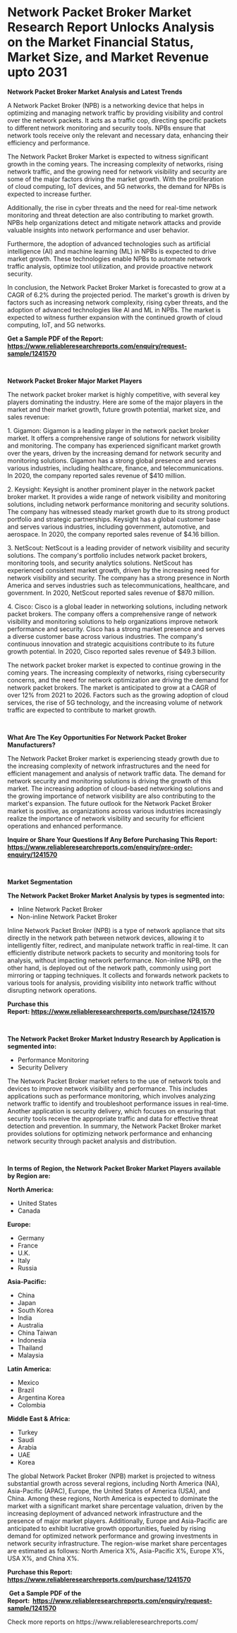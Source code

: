 <p><h1>Network Packet Broker Market Research Report Unlocks Analysis on the Market Financial Status, Market Size, and Market Revenue upto 2031</h1></p><p><strong>Network Packet Broker Market Analysis and Latest Trends</strong></p>
<p><p>A Network Packet Broker (NPB) is a networking device that helps in optimizing and managing network traffic by providing visibility and control over the network packets. It acts as a traffic cop, directing specific packets to different network monitoring and security tools. NPBs ensure that network tools receive only the relevant and necessary data, enhancing their efficiency and performance.</p><p>The Network Packet Broker Market is expected to witness significant growth in the coming years. The increasing complexity of networks, rising network traffic, and the growing need for network visibility and security are some of the major factors driving the market growth. With the proliferation of cloud computing, IoT devices, and 5G networks, the demand for NPBs is expected to increase further.</p><p>Additionally, the rise in cyber threats and the need for real-time network monitoring and threat detection are also contributing to market growth. NPBs help organizations detect and mitigate network attacks and provide valuable insights into network performance and user behavior.</p><p>Furthermore, the adoption of advanced technologies such as artificial intelligence (AI) and machine learning (ML) in NPBs is expected to drive market growth. These technologies enable NPBs to automate network traffic analysis, optimize tool utilization, and provide proactive network security.</p><p>In conclusion, the Network Packet Broker Market is forecasted to grow at a CAGR of 6.2% during the projected period. The market's growth is driven by factors such as increasing network complexity, rising cyber threats, and the adoption of advanced technologies like AI and ML in NPBs. The market is expected to witness further expansion with the continued growth of cloud computing, IoT, and 5G networks.</p></p>
<p><strong>Get a Sample PDF of the Report:&nbsp; <a href="https://www.reliableresearchreports.com/enquiry/request-sample/1241570">https://www.reliableresearchreports.com/enquiry/request-sample/1241570</a></strong></p>
<p>&nbsp;</p>
<p><strong>Network Packet Broker Major Market Players</strong></p>
<p><p>The network packet broker market is highly competitive, with several key players dominating the industry. Here are some of the major players in the market and their market growth, future growth potential, market size, and sales revenue:</p><p>1. Gigamon: Gigamon is a leading player in the network packet broker market. It offers a comprehensive range of solutions for network visibility and monitoring. The company has experienced significant market growth over the years, driven by the increasing demand for network security and monitoring solutions. Gigamon has a strong global presence and serves various industries, including healthcare, finance, and telecommunications. In 2020, the company reported sales revenue of $410 million.</p><p>2. Keysight: Keysight is another prominent player in the network packet broker market. It provides a wide range of network visibility and monitoring solutions, including network performance monitoring and security solutions. The company has witnessed steady market growth due to its strong product portfolio and strategic partnerships. Keysight has a global customer base and serves various industries, including government, automotive, and aerospace. In 2020, the company reported sales revenue of $4.16 billion.</p><p>3. NetScout: NetScout is a leading provider of network visibility and security solutions. The company's portfolio includes network packet brokers, monitoring tools, and security analytics solutions. NetScout has experienced consistent market growth, driven by the increasing need for network visibility and security. The company has a strong presence in North America and serves industries such as telecommunications, healthcare, and government. In 2020, NetScout reported sales revenue of $870 million.</p><p>4. Cisco: Cisco is a global leader in networking solutions, including network packet brokers. The company offers a comprehensive range of network visibility and monitoring solutions to help organizations improve network performance and security. Cisco has a strong market presence and serves a diverse customer base across various industries. The company's continuous innovation and strategic acquisitions contribute to its future growth potential. In 2020, Cisco reported sales revenue of $49.3 billion.</p><p>The network packet broker market is expected to continue growing in the coming years. The increasing complexity of networks, rising cybersecurity concerns, and the need for network optimization are driving the demand for network packet brokers. The market is anticipated to grow at a CAGR of over 12% from 2021 to 2026. Factors such as the growing adoption of cloud services, the rise of 5G technology, and the increasing volume of network traffic are expected to contribute to market growth.</p></p>
<p>&nbsp;</p>
<p><strong>What Are The Key Opportunities For Network Packet Broker Manufacturers?</strong></p>
<p><p>The Network Packet Broker market is experiencing steady growth due to the increasing complexity of network infrastructures and the need for efficient management and analysis of network traffic data. The demand for network security and monitoring solutions is driving the growth of this market. The increasing adoption of cloud-based networking solutions and the growing importance of network visibility are also contributing to the market's expansion. The future outlook for the Network Packet Broker market is positive, as organizations across various industries increasingly realize the importance of network visibility and security for efficient operations and enhanced performance.</p></p>
<p><strong>Inquire or Share Your Questions If Any Before Purchasing This Report: <a href="https://www.reliableresearchreports.com/enquiry/pre-order-enquiry/1241570">https://www.reliableresearchreports.com/enquiry/pre-order-enquiry/1241570</a></strong></p>
<p>&nbsp;</p>
<p><strong>Market Segmentation</strong></p>
<p><strong>The Network Packet Broker Market Analysis by types is segmented into:</strong></p>
<p><ul><li>Inline Network Packet Broker</li><li>Non-inline Network Packet Broker</li></ul></p>
<p><p>Inline Network Packet Broker (NPB) is a type of network appliance that sits directly in the network path between network devices, allowing it to intelligently filter, redirect, and manipulate network traffic in real-time. It can efficiently distribute network packets to security and monitoring tools for analysis, without impacting network performance. Non-inline NPB, on the other hand, is deployed out of the network path, commonly using port mirroring or tapping techniques. It collects and forwards network packets to various tools for analysis, providing visibility into network traffic without disrupting network operations.</p></p>
<p><strong>Purchase this Report:&nbsp;<a href="https://www.reliableresearchreports.com/purchase/1241570">https://www.reliableresearchreports.com/purchase/1241570</a></strong></p>
<p>&nbsp;</p>
<p><strong>The Network Packet Broker Market Industry Research by Application is segmented into:</strong></p>
<p><ul><li>Performance Monitoring</li><li>Security Delivery</li></ul></p>
<p><p>The Network Packet Broker market refers to the use of network tools and devices to improve network visibility and performance. This includes applications such as performance monitoring, which involves analyzing network traffic to identify and troubleshoot performance issues in real-time. Another application is security delivery, which focuses on ensuring that security tools receive the appropriate traffic and data for effective threat detection and prevention. In summary, the Network Packet Broker market provides solutions for optimizing network performance and enhancing network security through packet analysis and distribution.</p></p>
<p>&nbsp;</p>
<p><strong>In terms of Region, the Network Packet Broker Market Players available by Region are:</strong></p>
<p>
    <p> <strong> North America: </strong>
        <ul>
            <li>United States</li>
            <li>Canada</li>
        </ul>
        </p> 
    <p> <strong> Europe: </strong>
        <ul>
            <li>Germany</li>
            <li>France</li>
            <li>U.K.</li>
            <li>Italy</li>
            <li>Russia</li>
        </ul>
        </p> 
    <p> <strong> Asia-Pacific: </strong>
        <ul>
            <li>China</li>
            <li>Japan</li>
            <li>South Korea</li>
            <li>India</li>
            <li>Australia</li>
            <li>China Taiwan</li>
            <li>Indonesia</li>
            <li>Thailand</li>
            <li>Malaysia</li>
        </ul>
        </p> 
    <p> <strong> Latin America: </strong>
        <ul>
            <li>Mexico</li>
            <li>Brazil</li>
            <li>Argentina Korea</li>
            <li>Colombia</li>
        </ul>
        </p> 
    <p> <strong> Middle East & Africa: </strong>
        <ul>
            <li>Turkey</li>
            <li>Saudi</li>
            <li>Arabia</li>
            <li>UAE</li>
            <li>Korea</li>
        </ul>
    </p>
    </p>
<p><p>The global Network Packet Broker (NPB) market is projected to witness substantial growth across several regions, including North America (NA), Asia-Pacific (APAC), Europe, the United States of America (USA), and China. Among these regions, North America is expected to dominate the market with a significant market share percentage valuation, driven by the increasing deployment of advanced network infrastructure and the presence of major market players. Additionally, Europe and Asia-Pacific are anticipated to exhibit lucrative growth opportunities, fueled by rising demand for optimized network performance and growing investments in network security infrastructure. The region-wise market share percentages are estimated as follows: North America X%, Asia-Pacific X%, Europe X%, USA X%, and China X%.</p></p>
<p><strong>Purchase this Report: <a href="https://www.reliableresearchreports.com/purchase/1241570">https://www.reliableresearchreports.com/purchase/1241570</a></strong></p>
<p>&nbsp;<strong>Get a Sample PDF of the Report:&nbsp;&nbsp;<a href="https://www.reliableresearchreports.com/enquiry/request-sample/1241570">https://www.reliableresearchreports.com/enquiry/request-sample/1241570</a></strong></p>
<p><strong></strong></p>
<p>Check more reports on https://www.reliableresearchreports.com/</p>